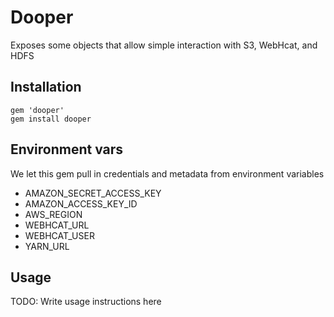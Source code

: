 # Dooper

Exposes some objects that allow simple interaction with S3, WebHcat, and HDFS

## Installation

    gem 'dooper'
    gem install dooper


## Environment vars
  We let this gem pull in credentials and metadata from environment variables

  * AMAZON_SECRET_ACCESS_KEY
  * AMAZON_ACCESS_KEY_ID
  * AWS_REGION
  * WEBHCAT_URL
  * WEBHCAT_USER
  * YARN_URL

## Usage

TODO: Write usage instructions here
